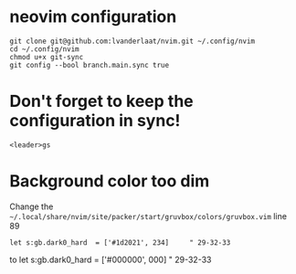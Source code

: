 # neovim configuration

    git clone git@github.com:lvanderlaat/nvim.git ~/.config/nvim
    cd ~/.config/nvim
    chmod u+x git-sync
    git config --bool branch.main.sync true

# Don't forget to keep the configuration in sync!

    <leader>gs

# Background color too dim
Change the `~/.local/share/nvim/site/packer/start/gruvbox/colors/gruvbox.vim` line 89

    let s:gb.dark0_hard  = ['#1d2021', 234]     " 29-32-33
to
    let s:gb.dark0_hard  = ['#000000', 000]     " 29-32-33

